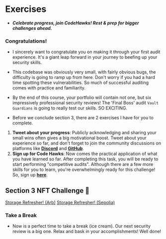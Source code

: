# Exercises
- ***Celebrate progress, join CodeHawks! Rest & prep for bigger challenges ahead.***

### Congratulations!
- I sincerely want to congratulate you on making it through your first audit experience. It's a giant leap forward in your journey to beefing up your security skills.
- This codebase was obviously very small, with fairly obvious bugs, the difficulty is going to ramp up from here. Don't worry if you had a hard time spotting these vulnerabilities. So much of successful auditing comes with practice and familiarity.
- By the end of this course, your portfolio will contain not one, but six impressively professional security reviews! The 'Final Boss' audit `Vault Guardians` is going to really test our skills. SO EXCITING.

- Before we conclude section 3, there are 2 exercises I have for you to complete.

1. **Tweet about your progress**: Publicly acknowledging and sharing your small wins often gives a big motivational boost. Tweet about your experience so far, and don't forget to join the community discussions on platforms like **[Discord](https://discord.gg/cyfrin)** and **[GitHub](https://github.com/Cyfrin/security-and-auditing-full-course-s23/discussions)**.
2. **Sign up for Code Hawks**: Now comes the practical application of what you have learned so far. After completing this task, you will be ready to start performing "competitive audits". Although there are a few more skills for you to learn, you're overwhelmingly ready for this challenge! So, sign up **[here](https://www.codehawks.com/)**.

## Section 3 NFT Challenge 👀
[Storage Refresher! (Arb)](https://arbiscan.io/address/0x89edc4c74810bedbd53d7da677eb420dc0154b0b)
[Storage Refresher! (Sepolia)](https://sepolia.etherscan.io/address/0xa2626be06c11211a44fb6ca324a67ebdbcd30b70)

### Take a Break
- Now is a perfect time to take a break (ice cream). Our next security review is a big one. Relax and bask in your accomplishments! Well done!
